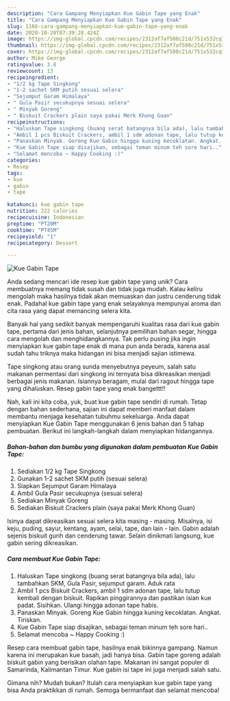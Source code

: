 ```yaml
---
description: "Cara Gampang Menyiapkan Kue Gabin Tape yang Enak"
title: "Cara Gampang Menyiapkan Kue Gabin Tape yang Enak"
slug: 1166-cara-gampang-menyiapkan-kue-gabin-tape-yang-enak
date: 2020-10-20T07:39:28.424Z
image: https://img-global.cpcdn.com/recipes/2312af7af508c21d/751x532cq70/kue-gabin-tape-foto-resep-utama.jpg
thumbnail: https://img-global.cpcdn.com/recipes/2312af7af508c21d/751x532cq70/kue-gabin-tape-foto-resep-utama.jpg
cover: https://img-global.cpcdn.com/recipes/2312af7af508c21d/751x532cq70/kue-gabin-tape-foto-resep-utama.jpg
author: Mike George
ratingvalue: 3.8
reviewcount: 13
recipeingredient:
- "1/2 kg Tape Singkong"
- "1-2 sachet SKM putih sesuai selera"
- "Sejumput Garam Himalaya"
- " Gula Pasir secukupnya sesuai selera"
- " Minyak Goreng"
- " Biskuit Crackers plain saya pakai Merk Khong Guan"
recipeinstructions:
- "Haluskan Tape singkong (buang serat batangnya bila ada), lalu tambahkan SKM, Gula Pasir, sejumput garam. Aduk rata"
- "Ambil 1 pcs Biskuit Crackers, ambil 1 sdm adonan tape, lalu tutup kembali dengan biskuit. Rapikan pinggirannya dan pastikan isian kue padat. Sisihkan. Ulangi hingga adonan tape habis."
- "Panaskan Minyak. Goreng Kue Gabin hingga kuning kecoklatan. Angkat. Tiriskan."
- "Kue Gabin Tape siap disajikan, sebagai teman minum teh sore hari.."
- "Selamat mencoba ~ Happy Cooking :)"
categories:
- Resep
tags:
- kue
- gabin
- tape

katakunci: kue gabin tape 
nutrition: 222 calories
recipecuisine: Indonesian
preptime: "PT20M"
cooktime: "PT45M"
recipeyield: "1"
recipecategory: Dessert

---
```



![Kue Gabin Tape](https://img-global.cpcdn.com/recipes/2312af7af508c21d/751x532cq70/kue-gabin-tape-foto-resep-utama.jpg)

Anda sedang mencari ide resep kue gabin tape yang unik? Cara membuatnya memang tidak susah dan tidak juga mudah. Kalau keliru mengolah maka hasilnya tidak akan memuaskan dan justru cenderung tidak enak. Padahal kue gabin tape yang enak selayaknya mempunyai aroma dan cita rasa yang dapat memancing selera kita.

Banyak hal yang sedikit banyak mempengaruhi kualitas rasa dari kue gabin tape, pertama dari jenis bahan, selanjutnya pemilihan bahan segar, hingga cara mengolah dan menghidangkannya. Tak perlu pusing jika ingin menyiapkan kue gabin tape enak di mana pun anda berada, karena asal sudah tahu triknya maka hidangan ini bisa menjadi sajian istimewa.

Tape singkong atau orang sunda menyebutnya peyeum, salah satu makanan permentasi dari singkong ini ternyata bisa dikreasikan menjadi berbagai jenis makanan. Isiannya beragam, mulai dari ragout hingga tape yang dihaluskan. Resep gabin tape yang enak bangettt!!


Nah, kali ini kita coba, yuk, buat kue gabin tape sendiri di rumah. Tetap dengan bahan sederhana, sajian ini dapat memberi manfaat dalam membantu menjaga kesehatan tubuhmu sekeluarga. Anda dapat menyiapkan Kue Gabin Tape menggunakan 6 jenis bahan dan 5 tahap pembuatan. Berikut ini langkah-langkah dalam menyiapkan hidangannya.

<!--inarticleads1-->

##### Bahan-bahan dan bumbu yang digunakan dalam pembuatan Kue Gabin Tape:

1. Sediakan 1/2 kg Tape Singkong
1. Gunakan 1-2 sachet SKM putih (sesuai selera)
1. Siapkan Sejumput Garam Himalaya
1. Ambil  Gula Pasir secukupnya (sesuai selera)
1. Sediakan  Minyak Goreng
1. Sediakan  Biskuit Crackers plain (saya pakai Merk Khong Guan)


Isinya dapat dikreasikan sesuai selera kita masing - masing. Misalnya, isi keju, puding, sayur, kentang, ayam, selai, tape, dan lain - lain. Gabin adalah sejenis biskuit gurih dan cenderung tawar. Selain dinikmati langsung, kue gabin sering dikreasikan. 

<!--inarticleads2-->

##### Cara membuat Kue Gabin Tape:

1. Haluskan Tape singkong (buang serat batangnya bila ada), lalu tambahkan SKM, Gula Pasir, sejumput garam. Aduk rata
1. Ambil 1 pcs Biskuit Crackers, ambil 1 sdm adonan tape, lalu tutup kembali dengan biskuit. Rapikan pinggirannya dan pastikan isian kue padat. Sisihkan. Ulangi hingga adonan tape habis.
1. Panaskan Minyak. Goreng Kue Gabin hingga kuning kecoklatan. Angkat. Tiriskan.
1. Kue Gabin Tape siap disajikan, sebagai teman minum teh sore hari..
1. Selamat mencoba ~ Happy Cooking :)


Resep cara membuat gabin tape, hasilnya enak bikinnya gampang. Namun karena ini merupakan kue basah, jadi hanya bisa. Gabin tape goreng adalah biskuit gabin yang berisikan olahan tape. Makanan ini sangat populer di Samarinda, Kalimantan Timur. Kue gabin isi tape ini juga menjadi salah satu. 

Gimana nih? Mudah bukan? Itulah cara menyiapkan kue gabin tape yang bisa Anda praktikkan di rumah. Semoga bermanfaat dan selamat mencoba!
